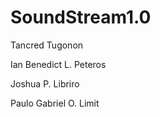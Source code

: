 # SoundStream1.0

Tancred Tugonon

Ian Benedict L. Peteros

Joshua P. Libriro

Paulo Gabriel O. Limit
